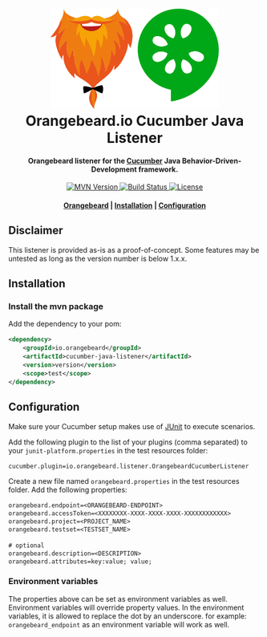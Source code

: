 <h1 align="center">
  <a href="https://github.com/orangebeard-io/cucumber-java-listener">
    <img src="https://raw.githubusercontent.com/orangebeard-io/cucumber-java-listener/master/.github/logo.svg" alt="Orangebeard.io Cucumber Java Listener" height="200">
  </a>
  <br>Orangebeard.io Cucumber Java Listener<br>
</h1>

<h4 align="center">Orangebeard listener for the <a href="https://cucumber.io/" target="_blank" rel="noopener">Cucumber</a> Java Behavior-Driven-Development framework.</h4>

<p align="center">
  <a href="https://repo.maven.apache.org/maven2/io/orangebeard/cucumber-java-listener/">
    <img src="https://img.shields.io/maven-central/v/io.orangebeard/cucumber-java-listener?style=flat-square"
      alt="MVN Version" />
  </a>
  <a href="https://github.com/orangebeard-io/cucumber-java-listener/actions">
    <img src="https://img.shields.io/github/workflow/status/orangebeard-io/cucumber-java-listener/release?style=flat-square"
      alt="Build Status" />
  </a>
  <a href="https://github.com/orangebeard-io/cucumber-java-listener/blob/master/LICENSE.txt">
    <img src="https://img.shields.io/github/license/orangebeard-io/cucumber-java-listener?style=flat-square"
      alt="License" />
  </a>
</p>

<div align="center">
  <h4>
    <a href="https://orangebeard.io">Orangebeard</a> |
    <a href="#installation">Installation</a> |
    <a href="#configuration">Configuration</a>
  </h4>
</div>

## Disclaimer
This listener is provided as-is as a proof-of-concept. Some features may be untested as long as the version number is below 1.x.x.

## Installation

### Install the mvn package

Add the dependency to your pom:
```xml
<dependency>
    <groupId>io.orangebeard</groupId>
    <artifactId>cucumber-java-listener</artifactId>
    <version>version</version>
    <scope>test</scope>
</dependency>
```

## Configuration
Make sure your Cucumber setup makes use of <a href="https://cucumber.io/docs/cucumber/api/#junit">JUnit</a> to execute scenarios. 

Add the following plugin to the list of your plugins (comma separated) to your `junit-platform.properties` in the test resources folder:

```properties
cucumber.plugin=io.orangebeard.listener.OrangebeardCucumberListener
```

Create a new file named `orangebeard.properties` in the test resources folder. Add the following properties:

```properties
orangebeard.endpoint=<ORANGEBEARD-ENDPOINT>
orangebeard.accessToken=<XXXXXXXX-XXXX-XXXX-XXXX-XXXXXXXXXXXX>
orangebeard.project=<PROJECT_NAME>
orangebeard.testset=<TESTSET_NAME>

# optional
orangebeard.description=<DESCRIPTION>
orangebeard.attributes=key:value; value;
```

### Environment variables

The properties above can be set as environment variables as well. Environment variables will override property values. In the environment variables, it is allowed to replace the dot by an underscore.
for example: ```orangebeard_endpoint``` as an environment variable will work as well.
